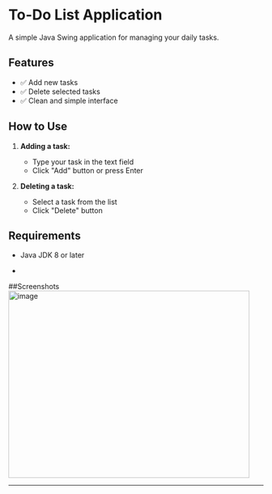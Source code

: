 # To-Do List Application

A simple Java Swing application for managing your daily tasks.

## Features

- ✅ Add new tasks
- ✅ Delete selected tasks
- ✅ Clean and simple interface


## How to Use

1. **Adding a task:**
   - Type your task in the text field
   - Click "Add" button or press Enter

2. **Deleting a task:**
   - Select a task from the list
   - Click "Delete" button

## Requirements

- Java JDK 8 or later

- 

##Screenshots
<img width="476" height="370" alt="image" src="https://github.com/user-attachments/assets/f1814684-aee5-4520-9e12-63a6f500c6e2" />

---
